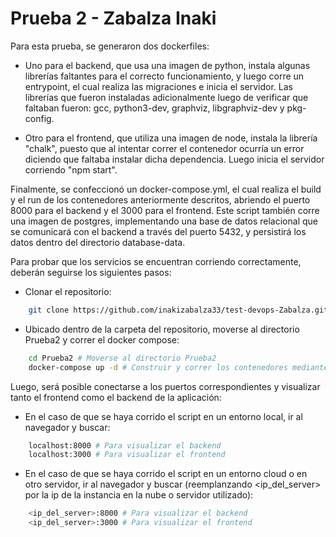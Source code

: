 # Prueba 2 - Zabalza Inaki

Para esta prueba, se generaron dos dockerfiles:

- Uno para el backend, que usa una imagen de python, instala algunas librerías faltantes para el correcto funcionamiento, y luego corre un entrypoint, el cual realiza las migraciones e inicia el servidor. Las librerías que fueron instaladas adicionalmente luego de verificar que faltaban fueron: gcc, python3-dev, graphviz, libgraphviz-dev y pkg-config.

- Otro para el frontend, que utiliza una imagen de node, instala la librería "chalk", puesto que al intentar correr el contenedor ocurría un error diciendo que faltaba instalar dicha dependencia. Luego inicia el servidor corriendo "npm start".

Finalmente, se confeccionó un docker-compose.yml, el cual realiza el build y el run de los contenedores anteriormente descritos, abriendo el puerto 8000 para el backend y el 3000 para el frontend. Este script también corre una imagen de postgres, implementando una base de datos relacional que se comunicará con el backend a través del puerto 5432, y persistirá los datos dentro del directorio database-data.

Para probar que los servicios se encuentran corriendo correctamente, deberán seguirse los siguientes pasos:

- Clonar el repositorio:

```bash
    git clone https://github.com/inakizabalza33/test-devops-Zabalza.git # Clonar el repositorio
```

- Ubicado dentro de la carpeta del repositorio, moverse al directorio Prueba2 y correr el docker compose:

```bash
    cd Prueba2 # Moverse al directorio Prueba2
    docker-compose up -d # Construir y correr los contenedores mediante docker compose
```

Luego, será posible conectarse a los puertos correspondientes y visualizar tanto el frontend como el backend de la aplicación:

- En el caso de que se haya corrido el script en un entorno local, ir al navegador y buscar:
 
```bash
    localhost:8000 # Para visualizar el backend
    localhost:3000 # Para visualizar el frontend
```

- En el caso de que se haya corrido el script en un entorno cloud o en otro servidor, ir al navegador y buscar (reemplanzando <ip_del_server> por la ip de la instancia en la nube o servidor utilizado):

```bash
    <ip_del_server>:8000 # Para visualizar el backend
    <ip_del_server>:3000 # Para visualizar el frontend
```
